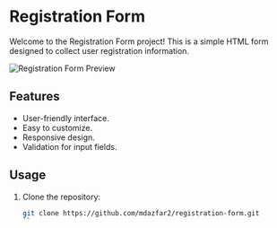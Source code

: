 # Registration Form

Welcome to the Registration Form project! This is a simple HTML form designed to collect user registration information.

![Registration Form Preview](https://github.com/mdazfar2/registration-form/assets/100375390/365666b8-6dbd-4d06-82f0-7b0366c39a9e)


## Features

- User-friendly interface.
- Easy to customize.
- Responsive design.
- Validation for input fields.

## Usage

1. Clone the repository:

   ```bash
   git clone https://github.com/mdazfar2/registration-form.git
   ``
